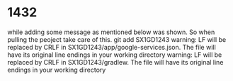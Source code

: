 # 1432
while adding some message as mentioned below was shown. So when pulling the peoject take care of this. 
git add SX1GD1243
warning: LF will be replaced by CRLF in SX1GD1243/app/google-services.json.
The file will have its original line endings in your working directory
warning: LF will be replaced by CRLF in SX1GD1243/gradlew.
The file will have its original line endings in your working directory
